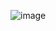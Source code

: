 ![image](https://user-images.githubusercontent.com/73824871/122379144-df9aa580-cf66-11eb-8ee0-69ab539103c1.png)

